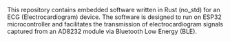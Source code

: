 This repository contains embedded software written in Rust (no_std) for an ECG (Electrocardiogram) device. 
The software is designed to run on ESP32 microcontroller and facilitates the transmission of electrocardiogram signals captured from an AD8232 module via Bluetooth Low Energy (BLE).
